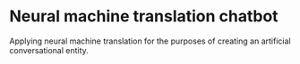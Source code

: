 # Neural machine translation chatbot

Applying neural machine translation for the purposes of creating an artificial conversational entity.

